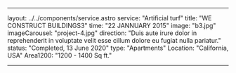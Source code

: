 ---

layout: ../../components/service.astro
service: "Artificial turf"
title: "WE CONSTRUCT BUILDINGS3"
time: "22 JANNUARY 2015"
image: "b3.jpg"
imageCarousel: "project-4.jpg"
direction: "Duis aute irure dolor in reprehenderit in voluptate velit esse cillum dolore eu fugiat nulla pariatur."
status: "Completed, 13 June 2020"
type: "Apartments"
Location: "California, USA"
Area1200: "1200 - 1400 Sq ft."

---